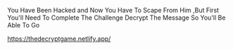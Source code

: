 You Have Been Hacked and Now You Have To Scape From Him ,But First You'll Need To Complete The Challenge 
Decrypt The Message So You'll Be Able To Go 

https://thedecryptgame.netlify.app/
